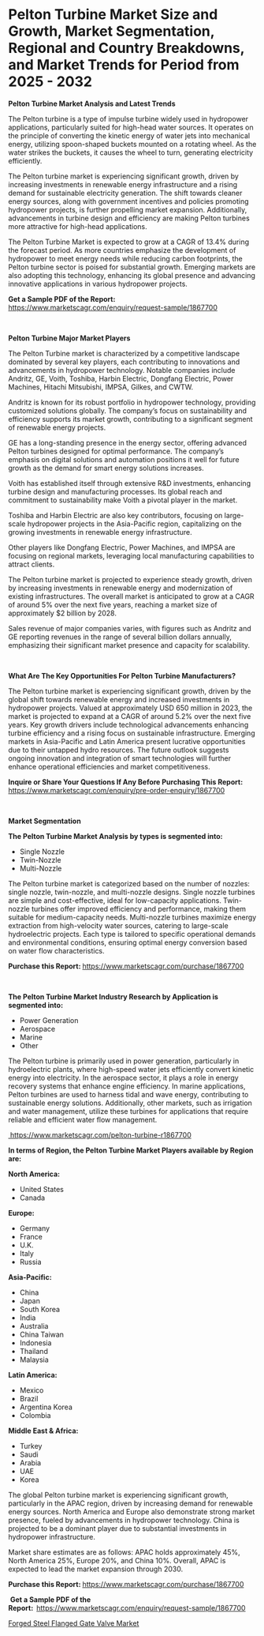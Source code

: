 <p><h1>Pelton Turbine Market Size and Growth, Market Segmentation, Regional and Country Breakdowns, and Market Trends for Period from 2025 -  2032</h1></p><p><strong>Pelton Turbine Market Analysis and Latest Trends</strong></p>
<p><p>The Pelton turbine is a type of impulse turbine widely used in hydropower applications, particularly suited for high-head water sources. It operates on the principle of converting the kinetic energy of water jets into mechanical energy, utilizing spoon-shaped buckets mounted on a rotating wheel. As the water strikes the buckets, it causes the wheel to turn, generating electricity efficiently. </p><p>The Pelton turbine market is experiencing significant growth, driven by increasing investments in renewable energy infrastructure and a rising demand for sustainable electricity generation. The shift towards cleaner energy sources, along with government incentives and policies promoting hydropower projects, is further propelling market expansion. Additionally, advancements in turbine design and efficiency are making Pelton turbines more attractive for high-head applications.</p><p>The Pelton Turbine Market is expected to grow at a CAGR of 13.4% during the forecast period. As more countries emphasize the development of hydropower to meet energy needs while reducing carbon footprints, the Pelton turbine sector is poised for substantial growth. Emerging markets are also adopting this technology, enhancing its global presence and advancing innovative applications in various hydropower projects.</p></p>
<p><strong>Get a Sample PDF of the Report:&nbsp;</strong> <a href="https://www.marketscagr.com/enquiry/request-sample/1867700?utm_campaign=2480&utm_medium=2&utm_source=Github&utm_content=ia&utm_term=10042025&utm_id=pelton-turbine">https://www.marketscagr.com/enquiry/request-sample/1867700</a></p>
<p>&nbsp;</p>
<p><strong>Pelton Turbine Major Market Players</strong></p>
<p><p>The Pelton Turbine market is characterized by a competitive landscape dominated by several key players, each contributing to innovations and advancements in hydropower technology. Notable companies include Andritz, GE, Voith, Toshiba, Harbin Electric, Dongfang Electric, Power Machines, Hitachi Mitsubishi, IMPSA, Gilkes, and CWTW.</p><p>Andritz is known for its robust portfolio in hydropower technology, providing customized solutions globally. The company’s focus on sustainability and efficiency supports its market growth, contributing to a significant segment of renewable energy projects. </p><p>GE has a long-standing presence in the energy sector, offering advanced Pelton turbines designed for optimal performance. The company’s emphasis on digital solutions and automation positions it well for future growth as the demand for smart energy solutions increases. </p><p>Voith has established itself through extensive R&D investments, enhancing turbine design and manufacturing processes. Its global reach and commitment to sustainability make Voith a pivotal player in the market. </p><p>Toshiba and Harbin Electric are also key contributors, focusing on large-scale hydropower projects in the Asia-Pacific region, capitalizing on the growing investments in renewable energy infrastructure.</p><p>Other players like Dongfang Electric, Power Machines, and IMPSA are focusing on regional markets, leveraging local manufacturing capabilities to attract clients. </p><p>The Pelton turbine market is projected to experience steady growth, driven by increasing investments in renewable energy and modernization of existing infrastructures. The overall market is anticipated to grow at a CAGR of around 5% over the next five years, reaching a market size of approximately $2 billion by 2028. </p><p>Sales revenue of major companies varies, with figures such as Andritz and GE reporting revenues in the range of several billion dollars annually, emphasizing their significant market presence and capacity for scalability.</p></p>
<p>&nbsp;</p>
<p><strong>What Are The Key Opportunities For Pelton Turbine Manufacturers?</strong></p>
<p><p>The Pelton turbine market is experiencing significant growth, driven by the global shift towards renewable energy and increased investments in hydropower projects. Valued at approximately USD 650 million in 2023, the market is projected to expand at a CAGR of around 5.2% over the next five years. Key growth drivers include technological advancements enhancing turbine efficiency and a rising focus on sustainable infrastructure. Emerging markets in Asia-Pacific and Latin America present lucrative opportunities due to their untapped hydro resources. The future outlook suggests ongoing innovation and integration of smart technologies will further enhance operational efficiencies and market competitiveness.</p></p>
<p><strong>Inquire or Share Your Questions If Any Before Purchasing This Report:</strong> <a href="https://www.marketscagr.com/enquiry/pre-order-enquiry/1867700?utm_campaign=2480&utm_medium=2&utm_source=Github&utm_content=ia&utm_term=10042025&utm_id=pelton-turbine">https://www.marketscagr.com/enquiry/pre-order-enquiry/1867700</a></p>
<p>&nbsp;</p>
<p><strong>Market Segmentation</strong></p>
<p><strong>The Pelton Turbine Market Analysis by types is segmented into:</strong></p>
<p><ul><li>Single Nozzle</li><li>Twin-Nozzle</li><li>Multi-Nozzle</li></ul></p>
<p><p>The Pelton turbine market is categorized based on the number of nozzles: single nozzle, twin-nozzle, and multi-nozzle designs. Single nozzle turbines are simple and cost-effective, ideal for low-capacity applications. Twin-nozzle turbines offer improved efficiency and performance, making them suitable for medium-capacity needs. Multi-nozzle turbines maximize energy extraction from high-velocity water sources, catering to large-scale hydroelectric projects. Each type is tailored to specific operational demands and environmental conditions, ensuring optimal energy conversion based on water flow characteristics.</p></p>
<p><strong>Purchase this Report:&nbsp;</strong><a href="https://www.marketscagr.com/purchase/1867700?utm_campaign=2480&utm_medium=2&utm_source=Github&utm_content=ia&utm_term=10042025&utm_id=pelton-turbine">https://www.marketscagr.com/purchase/1867700</a></p>
<p>&nbsp;</p>
<p><strong>The Pelton Turbine Market Industry Research by Application is segmented into:</strong></p>
<p><ul><li>Power Generation</li><li>Aerospace</li><li>Marine</li><li>Other</li></ul></p>
<p><p>The Pelton turbine is primarily used in power generation, particularly in hydroelectric plants, where high-speed water jets efficiently convert kinetic energy into electricity. In the aerospace sector, it plays a role in energy recovery systems that enhance engine efficiency. In marine applications, Pelton turbines are used to harness tidal and wave energy, contributing to sustainable energy solutions. Additionally, other markets, such as irrigation and water management, utilize these turbines for applications that require reliable and efficient water flow management.</p></p>
<p><a href="https://www.marketscagr.com/pelton-turbine-r1867700?utm_campaign=2480&utm_medium=2&utm_source=Github&utm_content=ia&utm_term=10042025&utm_id=pelton-turbine">&nbsp;https://www.marketscagr.com/pelton-turbine-r1867700</a></p>
<p><strong>In terms of Region, the Pelton Turbine Market Players available by Region are:</strong></p>
<p>
    <p> <strong> North America: </strong>
        <ul>
            <li>United States</li>
            <li>Canada</li>
        </ul>
        </p> 
    <p> <strong> Europe: </strong>
        <ul>
            <li>Germany</li>
            <li>France</li>
            <li>U.K.</li>
            <li>Italy</li>
            <li>Russia</li>
        </ul>
        </p> 
    <p> <strong> Asia-Pacific: </strong>
        <ul>
            <li>China</li>
            <li>Japan</li>
            <li>South Korea</li>
            <li>India</li>
            <li>Australia</li>
            <li>China Taiwan</li>
            <li>Indonesia</li>
            <li>Thailand</li>
            <li>Malaysia</li>
        </ul>
        </p> 
    <p> <strong> Latin America: </strong>
        <ul>
            <li>Mexico</li>
            <li>Brazil</li>
            <li>Argentina Korea</li>
            <li>Colombia</li>
        </ul>
        </p> 
    <p> <strong> Middle East & Africa: </strong>
        <ul>
            <li>Turkey</li>
            <li>Saudi</li>
            <li>Arabia</li>
            <li>UAE</li>
            <li>Korea</li>
        </ul>
    </p>
    </p>
<p><p>The global Pelton turbine market is experiencing significant growth, particularly in the APAC region, driven by increasing demand for renewable energy sources. North America and Europe also demonstrate strong market presence, fueled by advancements in hydropower technology. China is projected to be a dominant player due to substantial investments in hydropower infrastructure. </p><p>Market share estimates are as follows: APAC holds approximately 45%, North America 25%, Europe 20%, and China 10%. Overall, APAC is expected to lead the market expansion through 2030.</p></p>
<p><strong>Purchase this Report: </strong><a href="https://www.marketscagr.com/purchase/1867700?utm_campaign=2480&utm_medium=2&utm_source=Github&utm_content=ia&utm_term=10042025&utm_id=pelton-turbine">https://www.marketscagr.com/purchase/1867700</a></p>
<p>&nbsp;<strong>Get a Sample PDF of the Report:&nbsp;&nbsp;</strong><a href="https://www.marketscagr.com/enquiry/request-sample/1867700?utm_campaign=2480&utm_medium=2&utm_source=Github&utm_content=ia&utm_term=10042025&utm_id=pelton-turbine">https://www.marketscagr.com/enquiry/request-sample/1867700</a></p>
<p><strong></strong></p>
<p><p><a href="https://github.com/sivyerloucks/Market-Research-Report-List-1/blob/main/forged-steel-flanged-gate-valve-market.md?utm_campaign=2480&utm_medium=2&utm_source=Github&utm_content=ia&utm_term=10042025&utm_id=pelton-turbine">Forged Steel Flanged Gate Valve Market</a></p></p>